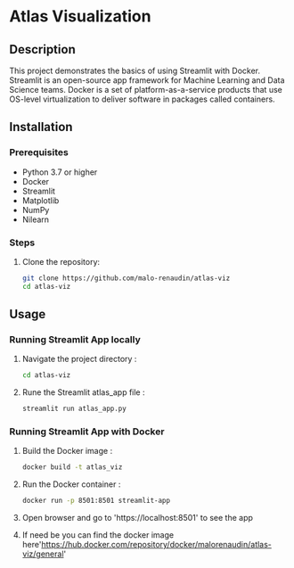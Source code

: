 # Atlas Visualization

## Description

This project demonstrates the basics of using Streamlit with Docker. Streamlit is an open-source app framework for Machine Learning and Data Science teams. Docker is a set of platform-as-a-service products that use OS-level virtualization to deliver software in packages called containers.

## Installation

### Prerequisites

- Python 3.7 or higher
- Docker
- Streamlit
- Matplotlib
- NumPy
- Nilearn

### Steps
1. Clone the repository:
   ```sh
   git clone https://github.com/malo-renaudin/atlas-viz
   cd atlas-viz
   ```

## Usage

### Running Streamlit App locally

1. Navigate the project directory :
    ```sh
    cd atlas-viz
    ```
2. Rune the Streamlit atlas_app file : 
    ```sh
    streamlit run atlas_app.py
    ```


### Running Streamlit App with Docker

1. Build the Docker image :
    ```sh
    docker build -t atlas_viz
    ````
2. Run the Docker container : 
    ```sh
    docker run -p 8501:8501 streamlit-app
    ````
3. Open browser and go to 'https://localhost:8501' to see the app

4. If need be you can find the docker image here'https://hub.docker.com/repository/docker/malorenaudin/atlas-viz/general'

